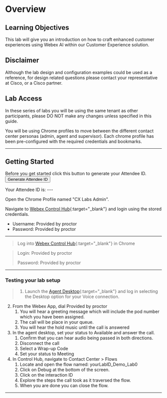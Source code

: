 # Overview

## Learning Objectives

This lab will give you an introduction on how to craft enhanced customer experiences using Webex AI within our Customer Experience solution. 

## Disclaimer

Although the lab design and configuration examples could be used as a reference, for design related questions please contact your representative at Cisco, or a Cisco partner.

## Lab Access

In these series of labs you will be using the same tenant as other participants, please DO NOT make any changes unless specified in this guide. 

You will be using Chrome profiles to move between the different contact center personas (admin, agent and supervisor). Each chrome profile has been pre-configured with the required credentials and bookmarks. 

---



## Getting Started

Before you get started click this button to generate your Attendee ID.  <button onclick="generateAttendeeId()">Generate Attendee ID</button>

Your Attendee ID is: <span id="attendee-id">---</span>

Open the Chrome Profile named "CX Labs Admin".

Navigate to [Webex Control Hub](https://admin.webex.com){:target="_blank"} and login using the stored credentials.


- Username: <copy><w class="login">Provided by proctor</w></copy>
- Password: <copy><w class="PW">Provided by proctor</w></copy>


---
> Log into [Webex Control Hub](https://admin.webex.com){:target="_blank"} in Chrome

> Login: <copy><w class="login">Provided by proctor</w></copy>
> 
> Password: <copy><w class="PW">Provided by proctor</w></copy>

---
### Testing your lab setup
> 1. Launch the [Agent Desktop](https://desktop.wxcc-us1.cisco.com/){:target="_blank"} and log in selecting the Desktop option for your Voice connection.
2. From the Webex App, dial <copy><w class="EPDN">Provided by proctor</w></copy>
      1. You will hear a greeting message which will include the pod number which you have been assigned.
      2. The call will be place in your queue.
      3. You will hear the hold music until the call is answered
3. In the agent desktop, set your status to Available and answer the call.
      1. Confirm that you can hear audio being passed in both directions.
      2. Disconnect the call
      3. Select a Wrap-up Code
      4. Set your status to Meeting
4. In Control Hub, navigate to Contact Center > Flows
      1. Locate and open the flow named: <copy><w class ="POD">yourLabID</w>_Demo_Lab0</copy>
      2. Click on Debug at the bottom of the screen.
      3. Click on the interaction ID
      4. Explore the steps the call took as it traversed the flow.
      5. When you are done you can close the flow.

---

<script src='../assets/load.js'><script>